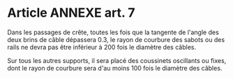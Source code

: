 # Article ANNEXE art. 7

Dans les passages de crête, toutes les fois que la tangente de l'angle des deux brins de câble dépassera 0.3, le rayon de courbure des sabots ou des rails ne devra pas être inférieur à 200 fois le diamètre des câbles.

Sur tous les autres supports, il sera placé des coussinets oscillants ou fixes, dont le rayon de courbure sera d'au moins 100 fois le diamètre des câbles.
